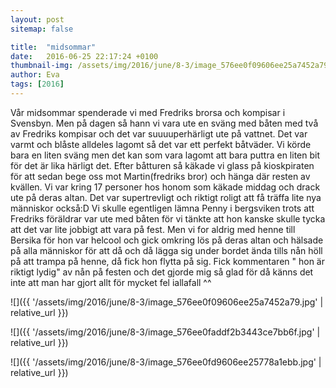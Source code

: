 ```yaml
---
layout: post
sitemap: false

title:  "midsommar"
date:   2016-06-25 22:17:24 +0100
thumbnail-img: /assets/img/2016/june/8-3/image_576ee0f09606ee25a7452a79.jpg
author: Eva
tags: [2016]
---
```


Vår midsommar spenderade vi med Fredriks brorsa och kompisar i Svensbyn. Men på dagen så hann vi vara ute en sväng med båten med två av Fredriks kompisar och det var suuuuperhärligt ute på vattnet. Det var varmt och blåste alldeles lagomt så det var ett perfekt båtväder. Vi körde bara en liten sväng men det kan som vara lagomt att bara puttra en liten bit för det är lika härligt det. Efter båtturen så käkade vi glass på kioskpiraten för att sedan bege oss mot Martin(fredriks bror) och hänga där resten av kvällen. Vi var kring 17 personer hos honom som käkade middag och drack ute på deras altan. Det var supertrevligt och riktigt roligt att få träffa lite nya människor också:D Vi skulle egentligen lämna Penny i bergsviken trots att Fredriks föräldrar var ute med båten för vi tänkte att hon kanske skulle tycka att det var lite jobbigt att vara på fest. Men vi for aldrig med henne till Bersika för hon var helcool och gick omkring lös på deras altan och hälsade på alla människor för att då och då lägga sig under bordet ända tills nån höll på att trampa på henne, då fick hon flytta på sig. Fick kommentaren " hon är riktigt lydig" av nån på festen och det gjorde mig så glad för då känns det inte att man har gjort allt för mycket fel iallafall ^^

![]({{ '/assets/img/2016/june/8-3/image_576ee0f09606ee25a7452a79.jpg'  | relative_url }})

![]({{ '/assets/img/2016/june/8-3/image_576ee0faddf2b3443ce7bb6f.jpg'  | relative_url }})

![]({{ '/assets/img/2016/june/8-3/image_576ee0fd9606ee25778a1ebb.jpg'  | relative_url }})

